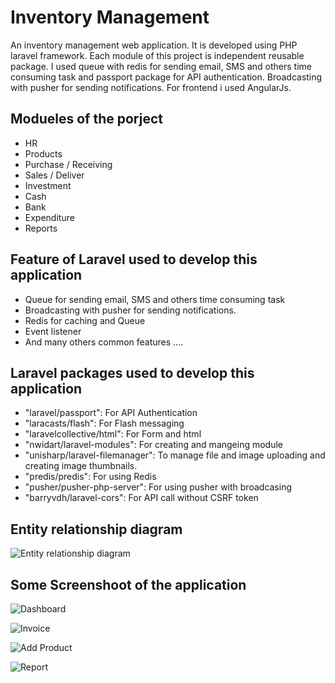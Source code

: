 # Inventory Management

An inventory management web application. It is developed using PHP laravel framework. Each module of this project is independent reusable package. I used queue with redis for sending email, SMS and others time consuming task and passport package for API authentication. Broadcasting with pusher for sending notifications. For frontend i used AngularJs.

## Modueles of the porject

* HR
* Products
* Purchase / Receiving
* Sales / Deliver
* Investment
* Cash
* Bank
* Expenditure
* Reports

## Feature of Laravel used to develop this application

* Queue for sending email, SMS and others time consuming task
* Broadcasting with pusher for sending notifications.
* Redis for caching and Queue
* Event listener
* And many others common features ....

## Laravel packages used to develop this application

* "laravel/passport": For API Authentication
* "laracasts/flash": For Flash messaging
* "laravelcollective/html": For Form and html
* "nwidart/laravel-modules": For creating and mangeing module
* "unisharp/laravel-filemanager": To manage file and image uploading and creating image thumbnails.
* "predis/predis": For using Redis
* "pusher/pusher-php-server": For using pusher with broadcasing
* "barryvdh/laravel-cors": For API call without CSRF token

## Entity relationship diagram

![Entity relationship diagram](https://github.com/almamuncsit/projects/blob/master/inventory/inventory_erd.png "Entity relationship diagram")

## Some Screenshoot of the application

![Dashboard](https://github.com/almamuncsit/projects/blob/master/inventory/dashboard.png "Dashboard")

![Invoice](https://github.com/almamuncsit/projects/blob/master/inventory/invoice.png "Invoice")

![Add Product](https://github.com/almamuncsit/projects/blob/master/inventory/add-product.png "Add Product")

![Report](https://github.com/almamuncsit/projects/blob/master/inventory/report.png "Report")